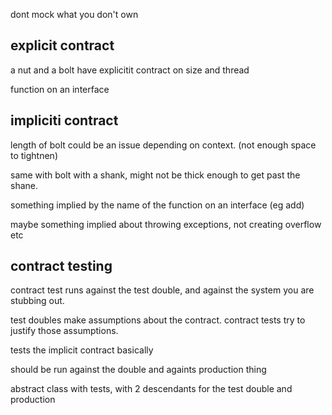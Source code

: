 dont mock what you don't own

## explicit contract

a nut and a bolt have explicitit contract on size and thread

function on an interface

## impliciti contract

length of bolt could be an issue depending on context. (not enough space to tightnen)

same with bolt with a shank, might not be thick enough to get past the shane.

something implied by the name of the function on an interface (eg add)

maybe something implied about throwing exceptions, not creating overflow etc

## contract testing

contract test runs against the test double, and against the system you are stubbing out.

test doubles make assumptions about the contract. contract tests try to justify those assumptions.

tests the implicit contract basically

should be run against the double and againts production thing

abstract class with tests, with 2 descendants for the test double and production




